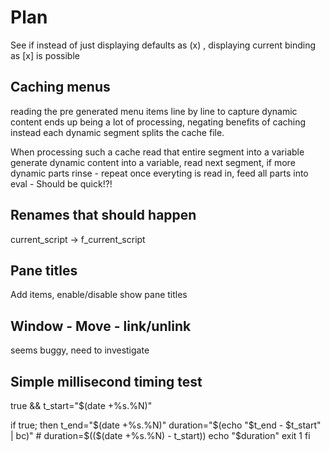 # Plan

See if instead of just displaying defaults as (x) , displaying current binding as [x] is possible

## Caching menus

reading the pre generated menu items line by line to capture dynamic
content ends up being a lot of processing, negating benefits of caching
instead each dynamic segment splits the cache file.

When processing such a cache read that entire segment into a variable
generate dynamic content into a variable, read next segment, if more
dynamic parts rinse - repeat
once everyting is read in, feed all parts into eval - Should be quick!?!

## Renames that should happen

current_script -> f_current_script

## Pane titles

Add items, enable/disable show pane titles

## Window - Move - link/unlink

seems buggy, need to investigate

## Simple millisecond timing test

true && t_start="$(date +%s.%N)"

if true; then
    t_end="$(date +%s.%N)"
    duration="$(echo "$t_end - $t_start" | bc)"
    # duration=$(($(date +%s.%N) - t_start))
    echo "$duration"
    exit 1
fi
